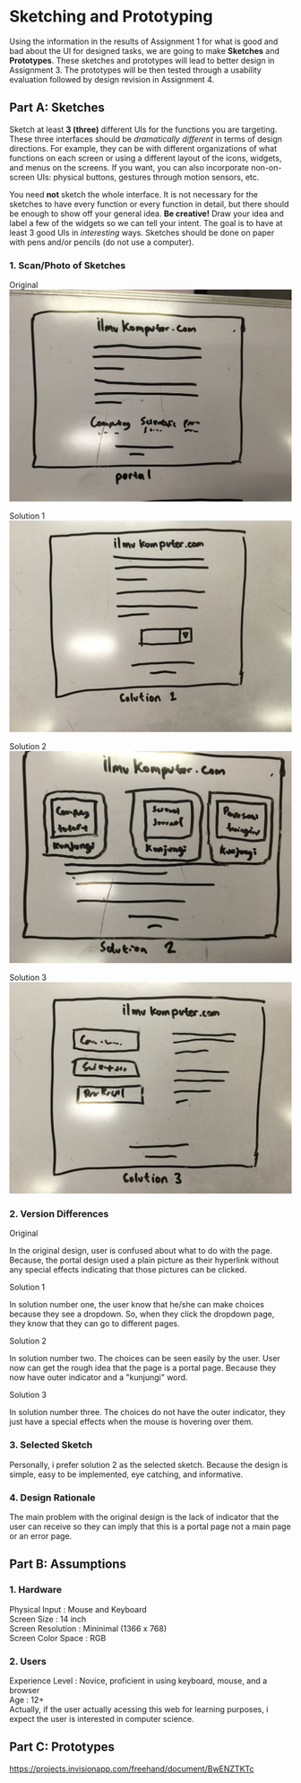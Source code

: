 # Sketching and Prototyping
Using the information in the results of Assignment 1 for what is good and bad about the UI for designed tasks, we are going to make **Sketches** and **Prototypes**. These sketches and prototypes will lead to better design in Assignment 3. The prototypes will be then tested through a usability evaluation followed by design revision in Assignment 4.

## Part A: Sketches
Sketch at least **3 (three)** different UIs for the functions you are targeting. These three interfaces should be _dramatically different_ in terms of design directions. For example, they can be with different organizations of what functions on each screen or using a different layout of the icons, widgets, and menus on the screens. If you want, you can also incorporate non-on-screen UIs: physical buttons, gestures through motion sensors, etc.

You need **not** sketch the whole interface. It is not necessary for the sketches to have every function or every function in detail, but there should be enough to show off your general idea. **Be creative!** Draw your idea and label a few of the widgets so we can tell your intent. The goal is to have at least 3 good UIs in *interesting* ways. Sketches should be done on paper with pens and/or pencils (do not use a computer).

### 1. Scan/Photo of Sketches
Original  
![Original](/img/original.jpg)

Solution 1  
![Solution 1](/img/solution1.jpg)

Solution 2  
![Solution 2](/img/solution2.jpg)

Solution 3  
![Solution 3](/img/solution3.jpg)

### 2. Version Differences
Original  
  
In the original design, user is confused about what to do with the page. Because, the portal design used a plain picture as their hyperlink without any special effects indicating that those pictures can be clicked.  

Solution 1  

In solution number one, the user know that he/she can make choices because they see a dropdown. So, when they click the dropdown page, they know that they can go to different pages.  

Solution 2  

In solution number two. The choices can be seen easily by the user. User now can get the rough idea that the page is a portal page.  Because they now have outer indicator and a "kunjungi" word.  

Solution 3  

In solution number three. The choices do not have the outer indicator, they just have a special effects when the mouse is hovering over them.  

### 3. Selected Sketch

Personally, i prefer solution 2 as the selected sketch. Because the design is simple, easy to be implemented, eye catching, and informative.  

### 4. Design Rationale

The main problem with the original design is the lack of indicator that the user can receive so they can imply that this is a portal page not a main page or an error page.  


## Part B: Assumptions
### 1. Hardware

Physical Input : Mouse and Keyboard  
Screen Size : 14 inch  
Screen Resolution : Mininimal (1366 x 768)  
Screen Color Space : RGB  

### 2. Users

Experience Level : Novice, proficient in using keyboard, mouse, and a browser  
Age : 12+  
Actually, if the user actually acessing this web for learning purposes, i expect the user is interested in computer science.  

## Part C: Prototypes
https://projects.invisionapp.com/freehand/document/BwENZTKTc
